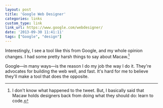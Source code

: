 ```yaml
---
layout: post
title: 'Google Web Designer'
categories: links
custom_type: link
link_url: https://www.google.com/webdesigner/
date: '2013-09-30 11:41:11'
tags: ["Google", "design"]
---
```

Interestingly, I see a tool like this from Google, and my whole opinion changes. I had some pretty harsh things to say about Macaw.[^1]

Google—in many ways—is the reason I do my job the way I do it. They're advocates for building the web well, and fast. It's hard for me to believe they'll make a tool that does the opposite.

[^1]: I don't know what happened to the tweet. But, I basically said that Macaw holds designers back from doing what they should do: learn to code.